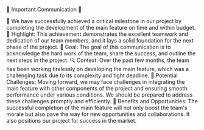 🚀 Important Communication 🚀

📄 We have successfully achieved a critical milestone in our project by completing the development of the main feature on time and within budget.
🌟 Highlight: This achievement demonstrates the excellent teamwork and dedication of our team members, and it lays a solid foundation for the next phase of the project.
🎯 Goal: The goal of this communication is to acknowledge the hard work of the team, share the success, and outline the next steps in the project.
🔍 Context: Over the past few months, the team has been working tirelessly on developing the main feature, which was a challenging task due to its complexity and tight deadline.
🚧 Potential Challenges: Moving forward, we may face challenges in integrating the main feature with other components of the project and ensuring smooth performance under various conditions. We should be prepared to address these challenges promptly and efficiently.
🌈 Benefits and Opportunities: The successful completion of the main feature will not only boost the team's morale but also pave the way for new opportunities and collaborations. It also positions our project for success in the market.